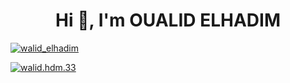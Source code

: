 <h1 align="center">Hi 👋, I'm OUALID ELHADIM</h1>

<p align="left"> <a href="https://twitter.com/walid_elhadim" target="blank"><img 
src="https://img.shields.io/twitter/follow/walid_elhadim?logo=twitter&style=for-the-badge" alt="walid_elhadim" /></a> </p>

<p align="left"> <a href="https://www.facebook.com/walid.hdm.33" target="_blank"><img
src="https://img.shields.io/facebook/Follow-walid.hdm.33?logo=facebook&style=for-the-badge" alt="walid.hdm.33" /></a> </p>

